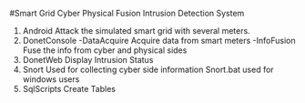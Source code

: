 #Smart Grid Cyber Physical Fusion Intrusion Detection System
1. Android
Attack the simulated smart grid with several meters.
2. DonetConsole
-DataAcquire
Acquire data from smart meters
-InfoFusion
Fuse the info from cyber and physical sides
3. DonetWeb
Display Intrusion Status
4. Snort
Used for collecting cyber side information
Snort.bat used for windows users
5. SqlScripts
Create Tables
 
	